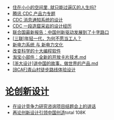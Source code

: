 - [住在小小的空间里, 就只能过逼仄的人生吗?](https://github.com/Changes729/Changes729/blob/main/%E9%98%85%E8%AF%BB%E7%AC%94%E8%AE%B0/%E4%BD%8F%E5%9C%A8%E5%B0%8F%E5%B0%8F%E7%9A%84%E7%A9%BA%E9%97%B4%E9%87%8C%2C%20%E5%B0%B1%E5%8F%AA%E8%83%BD%E8%BF%87%E9%80%BC%E4%BB%84%E7%9A%84%E4%BA%BA%E7%94%9F%E5%90%97%3F.md)
- [腾讯 CDC 产品力专题](./CDC产品力专题.md)
- [CDC 消息通知系统的设计](./CDC消息系统通知的设计.md)
- [CDC 一段造窟采岩的设计经历](./CDC一段造窟采岩的设计经历.md)
- [联合国最新报告：中国创新驱动发展到了十字路口](./中国创新驱动发展到了十字路口.md)
- [[三联]年轻一代，为何不愿当工人？](./[三联]年轻一代，为何不愿当工人？.md)
- [新电力系统 与 新电力文化](./新时代智能电力系统.md)
- [改变科学的十大编程软件](./改变科学的十大编程软件.md)
- [淘宝小部件：全新的开放卡片技术.md](淘宝小部件：全新的开放卡片技术.md)
- [[浙大设计]讲中国的故事，做世界的产品.md]([浙大设计]讲中国的故事，做世界的产品.md)
- [[BCAF]青山村徒步路线体验设计]([BCAF]青山村徒步路线体验设计.md)

# [论创新设计](./论创新设计/)

- [在设计竞争力研究咨询项目结题会上的讲话](./论创新设计/设计竞争力研究咨询项目结题会.md)
- [再论创新设计引领中国创造](./论创新设计/再论创新设计引领中国创造.md)total 108K

